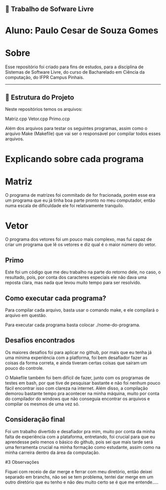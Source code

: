 ## 🧮 Trabalho de Sofware Livre

# Aluno: Paulo Cesar de Souza Gomes

# Sobre

Esse repositório foi criado para fins de estudos, para a disciplina de Sistemas de Software Livre, do curso de Bacharelado em Ciência da computação, do IFPR Campus Pinhais.

---

## 📁 Estrutura do Projeto

Neste repositórios temos os arquivos:

Matriz.cpp
Vetor.cpp
Primo.ccp

Além dos arquivos para testar os seguintes programas, assim como o arquivo Make (Makefile)
que vai ser o responsável por compilar todos esses arquivos.

# Explicando sobre cada programa

# Matriz

O programa de matrizes foi commitado de for fracionada, porém esse era um programa que eu já tinha boa parte pronto no meu computador, então numa escala de dificuldade ele foi relativamente tranquilo.

# Vetor

O programa dos vetores foi um pouco mais complexo, mas fui capaz de criar um programa que lê os vetores e diz qual é o maior número do vetor.

## Primo

Este foi um código que me deu trabalho na parte do retorno dele, no caso, o resultado, pois, por conta dos caracteres especiais ele não dava uma reposta clara, mas nada que levou muito tempo para ser resolvido.

## Como executar cada programa?

Para compilar cada arquivo, basta usar o comando make, e ele compilará o arquivo em questão.

Para executar cada programa basta colocar ./nome-do-programa.

## Desafios encontrados

Os maiores desafios foi para aplicar no github, por mais que eu tenha já uma mínima experiência com a platforma, foi bem desafiador fazer as coisas da forma correta, e ainda tiveram certas coisas que saíram um pouco do controle.

O Makefile também foi bem difícil de fazer, junto com os programas de testes em bash, por que tive de pesquisar bastante e não foi nenhum pouco fácil encontrar isso com clareza na internet. Além disso, a compilação demorou bastante tempo pra acontecer na minha máquina, muito por conta do compilador do windows que não conseguia encontrar os arquivos e compilar os mesmos de uma vez só.

## Consideração final

Foi um trabalho divertido e desafiador pra mim, muito por conta da minha falta de experiência com a plataforma, entretando, foi crucial para que eu aprendesse pelo menos o básico do github, pois sei que mais tarde será uma ferramenta crucial na minha formação como estudante, assim como na minha carreira dentro da área da computação.

#3 Observações

Fiquei com receio de dar merge e ferrar com meu diretório, então deixei separado em branchs, não sei se tem problema, tentei dar merge em um outro diretório que eu tenho e não deu muito certo se é que me entende.....



